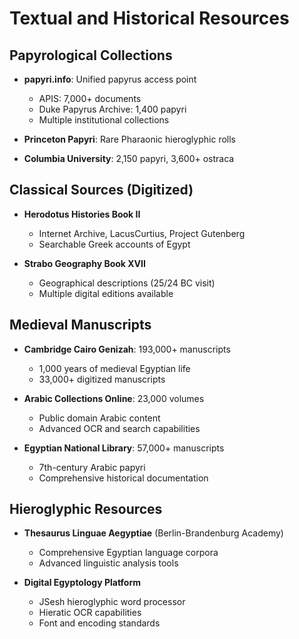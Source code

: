 # Textual and Historical Resources

## Papyrological Collections
- **papyri.info**: Unified papyrus access point
  - APIS: 7,000+ documents
  - Duke Papyrus Archive: 1,400 papyri
  - Multiple institutional collections

- **Princeton Papyri**: Rare Pharaonic hieroglyphic rolls
- **Columbia University**: 2,150 papyri, 3,600+ ostraca

## Classical Sources (Digitized)
- **Herodotus Histories Book II**
  - Internet Archive, LacusCurtius, Project Gutenberg
  - Searchable Greek accounts of Egypt

- **Strabo Geography Book XVII**
  - Geographical descriptions (25/24 BC visit)
  - Multiple digital editions available

## Medieval Manuscripts
- **Cambridge Cairo Genizah**: 193,000+ manuscripts
  - 1,000 years of medieval Egyptian life
  - 33,000+ digitized manuscripts

- **Arabic Collections Online**: 23,000 volumes
  - Public domain Arabic content
  - Advanced OCR and search capabilities

- **Egyptian National Library**: 57,000+ manuscripts
  - 7th-century Arabic papyri
  - Comprehensive historical documentation

## Hieroglyphic Resources
- **Thesaurus Linguae Aegyptiae** (Berlin-Brandenburg Academy)
  - Comprehensive Egyptian language corpora
  - Advanced linguistic analysis tools

- **Digital Egyptology Platform**
  - JSesh hieroglyphic word processor
  - Hieratic OCR capabilities
  - Font and encoding standards
